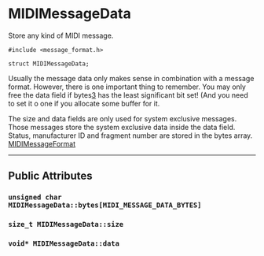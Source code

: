 # MIDIMessageData #
Store any kind of MIDI message.
```
#include <message_format.h>

struct MIDIMessageData;
```
Usually the message data only makes sense in combination with a message format. However, there is one important thing to remember. You may only free the data field if bytes[3](3.md) has the least significant bit set! (And you need to set it o one if you allocate some buffer for it.

The size and data fields are only used for system exclusive messages. Those messages store the system exclusive data inside the data field. Status, manufacturer ID and fragment number are stored in the bytes array. [MIDIMessageFormat](struct_m_i_d_i_message_format.md)




---

## Public Attributes ##


### `unsigned char MIDIMessageData::bytes[MIDI_MESSAGE_DATA_BYTES]` ###


### `size_t MIDIMessageData::size` ###


### `void* MIDIMessageData::data` ###